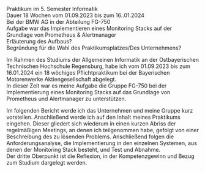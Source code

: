 Praktikum im 5. Semester Informatik  
Dauer 18 Wochen vom 01.09.2023 bis zum 16..01.2024  
Bei der BMW AG in der Abteilung FG-750  
Aufgabe war das Implementieren eines Monitoring Stacks auf der Grundlage von Prometheus & Alertmanager  
Erläuterung des Aufbaus?  
Begründung für die Wahl des Praktikumsplatzes/Des Unternehmens?


Im Rahmen des Studiums der Allgemeinen Informatik an der Ostbayerischen Technischen Hochschule Regensburg, habe ich vom 01.09.2023 bis zum 16.01.2024 ein 18 wöchiges Pflichtpraktikum bei der Bayerischen Motorenwerke Aktiengesellschaft abgelegt.  
In dieser Zeit war es meine Aufgabe die Gruppe FG-750 bei der Implementierung eines Monitoring Stacks auf das Grundlage von Prometheus und Alertmanager zu unterstützen.  

Im folgenden Bericht werde ich das Unternehmen und meine Gruppe kurz vorstellen.  Anschließend werde ich auf den Inhalt meines Praktikums eingehen. Dieser gliedert sich wiederum in einen kurzen Abriss der regelmäßigen Meetings, an denen ich teilgenommen habe, gefolgt von einer Beschreibung des zu lösenden Problems. Anschließend folgen die Anforderungsanalyse, die Implementierung in den einzelnen Systemen, aus denen der Monitoring Stack besteht, und Test und Abnahme.  
Der dritte Oberpunkt ist die Reflexion, in der Kompetenzgewinn und Bezug zum Studium dargelegt werden.